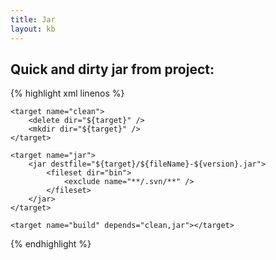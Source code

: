 ```yaml
---
title: Jar
layout: kb
---
```


Quick and dirty jar from project:
--------------

{% highlight xml linenos %}
<?xml version="1.0"?>

<project name="Project" default="build">
	<property name="target" value="target" />
	<property name="fileName" value="project" />
	<property name="version" value="1.0.0" />

	<target name="clean">
		<delete dir="${target}" />
		<mkdir dir="${target}" />
	</target>
	
	<target name="jar">
		<jar destfile="${target}/${fileName}-${version}.jar">
			<fileset dir="bin">
				<exclude name="**/.svn/**" />
			</fileset>
		</jar>
	</target>
	
	<target name="build" depends="clean,jar"></target>
</project>
{% endhighlight %}
